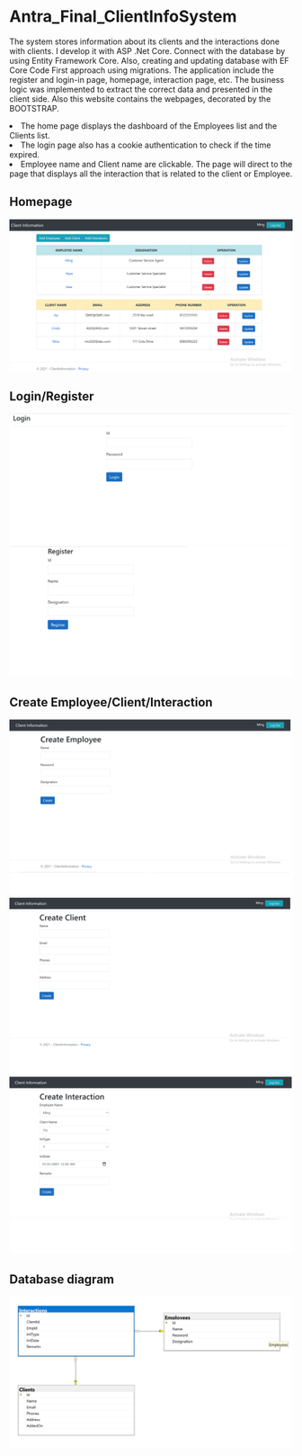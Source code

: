# Antra_Final_ClientInfoSystem
The system stores information about its clients and the interactions done with clients. I develop it with ASP .Net Core. Connect with the database by using Entity Framework Core. Also, creating and updating database with EF Core Code First approach using migrations. The application include the register and login-in page, homepage, interaction page, etc. The business logic was implemented to extract the correct data and presented in the client side. Also this website contains the webpages, decorated by the BOOTSTRAP.

<li>The home page displays the dashboard of the Employees list and the Clients list.</li>
<li>The login page also has a cookie authentication to check if the time expired.</li>
<li>Employee name and Client name are clickable. The page will direct to the page that displays all the interaction that is related to the client or Employee. </li>



## Homepage 
![screenshot](Homepage.png)

## Login/Register
![screenshot](Login.png)
![screenshot](Register.png)

## Create Employee/Client/Interaction
![screenshot](CreateEmp.png)
![screenshot](CreateClient.png)
![screenshot](CreateInteraction.png)

## Database diagram
![screenshot](ClientInformationDigram.png)




